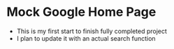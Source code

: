 # Mock Google Home Page
  - This is my first start to finish fully completed project
  - I plan to update it with an actual search function
